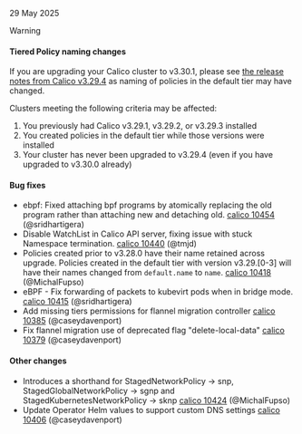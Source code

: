 29 May 2025

> [!WARNING]
>
> #### Tiered Policy naming changes
>
> If you are upgrading your Calico cluster to v3.30.1, please see [the release notes from Calico v3.29.4](https://github.com/projectcalico/calico/blob/v3.29.4/release-notes/v3.29.4-release-notes.md) as naming of policies in the default tier may have changed.
>
> Clusters meeting the following criteria may be affected:
>
> 1. You previously had Calico v3.29.1, v3.29.2, or v3.29.3 installed
> 2. You created policies in the default tier while those versions were installed
> 3. Your cluster has never been upgraded to v3.29.4 (even if you have upgraded to v3.30.0 already)

#### Bug fixes

- ebpf: Fixed attaching bpf programs by atomically replacing the old program rather than attaching new and detaching old. [calico 10454](https://github.com/projectcalico/calico/pull/10454) (@sridhartigera)
- Disable WatchList in Calico API server, fixing issue with stuck Namespace termination. [calico 10440](https://github.com/projectcalico/calico/pull/10440) (@tmjd)
- Policies created prior to v3.28.0 have their name retained across upgrade. Policies created in the default tier with version v3.29.[0-3] will have their names changed from `default.name` to `name`. [calico 10418](https://github.com/projectcalico/calico/pull/10418) (@MichalFupso)
- eBPF - Fix forwarding of packets to kubevirt pods when in bridge mode. [calico 10415](https://github.com/projectcalico/calico/pull/10415) (@sridhartigera)
- Add missing tiers permissions for flannel migration controller [calico 10385](https://github.com/projectcalico/calico/pull/10385) (@caseydavenport)
- Fix flannel migration use of deprecated flag "delete-local-data" [calico 10379](https://github.com/projectcalico/calico/pull/10379) (@caseydavenport)

#### Other changes

- Introduces a shorthand for StagedNetworkPolicy -> snp, StagedGlobalNetworkPolicy -> sgnp and StagedKubernetesNetworkPolicy -> sknp [calico 10424](https://github.com/projectcalico/calico/pull/10424) (@MichalFupso)
- Update Operator Helm values to support custom DNS settings [calico 10406](https://github.com/projectcalico/calico/pull/10406) (@caseydavenport)
